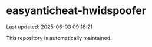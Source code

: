 # easyanticheat-hwidspoofer

Last updated: 2025-06-03 09:18:21

This repository is automatically maintained.
